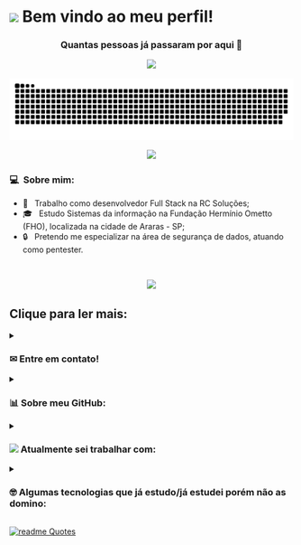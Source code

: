 


# <img src="https://media.giphy.com/media/hvRJCLFzcasrR4ia7z/giphy.gif" width="28"> Bem vindo ao meu perfil!

<div align=center>
  <h3><b>Quantas pessoas já passaram por aqui 👀</b></h3>
</div>
    
<!-- retro visitor counter -->  
<p align="center" >   
  <img src="https://profile-counter.glitch.me/GabrielPrata/count.svg" />  
</p>
   

<div align="center">
  <a href="https://1999azzar.github.io/1999AZZAR/">
  <img  src="https://github.com/1999AZZAR/1999AZZAR/blob/main/resources/img/grid-snake.svg"
       alt="snake" /></a>
</div>

<p  align="center">
<img src="https://user-images.githubusercontent.com/73097560/115834477-dbab4500-a447-11eb-908a-139a6edaec5c.gif"> 
</p>

### 💻 &nbsp;Sobre mim:

- 💼 &nbsp; Trabalho como desenvolvedor Full Stack na RC Soluções;
- 🎓 &nbsp; Estudo Sistemas da informação na Fundação Hermínio Ometto (FHO), localizada na cidade de Araras - SP;
- 🔒 &nbsp; Pretendo me especializar na área de segurança de dados, atuando como pentester.


<br>
<p  align="center">
<img src="https://user-images.githubusercontent.com/73097560/115834477-dbab4500-a447-11eb-908a-139a6edaec5c.gif"> 
</p>


## Clique para ler mais:

<details>
  <summary><h3>✉ Entre em contato!</h3></summary>
<div>
  <samp>
    <h3 align="center">Podemos nos falar via:</h3>
    <p align="center">
      <br/>
      <a href="https://www.linkedin.com/in/gabrielsprata/" target="blank"><img align="center"
         src="https://img.shields.io/badge/linkedin-%231DA1F2.svg?style=for-the-badge&logo=linkedin&logoColor=white"
         alt="azzar" height="30" target="_blank"/></a>
      <a href="mailto:gabrielsprata01@gmail.com" target="blank"><img align="center"
         src="https://img.shields.io/badge/gmail-EA4335.svg?style=for-the-badge&logo=gmail&logoColor=white"
         alt="azzar" height="30" target="_blank"/></a>
      <a href="https://www.instagram.com/prata019/" target="blank"><img align="center"
         src="https://img.shields.io/badge/instagram-%23E4405F.svg?style=for-the-badge&logo=Instagram&logoColor=white"
         alt="azzar" height="30" target="_blank"/></a>
      <a href="https://wa.me/+5519997116055" target="blank"><img align="center"
         src="https://img.shields.io/badge/whatsapp-4B7F1.svg?style=for-the-badge&logo=whatsapp&logoColor=white"
         alt="azzar" height="30" target="_blank"/></a>
      
<!--       <a href="https://fb.com/1999AZZAR" target="blank"><img align="center"
         src="https://img.shields.io/badge/facebook-4267B2.svg?style=for-the-badge&logo=facebook&logoColor=white"
         alt="azzar" height="30"/></a> -->
         
<!--       <a href="https://twitter.com/siapa_hayosiapa" target="blank"><img align="center"
         src="https://img.shields.io/badge/twitter-1DA1F2.svg?style=for-the-badge&logo=twitter&logoColor=white"
         alt="azzar" height="30"/></a> -->
         
  </p>
  <p  align="center">
    <img src="https://user-images.githubusercontent.com/73097560/115834477-dbab4500-a447-11eb-908a-139a6edaec5c.gif"> 
  </p>
  </samp>
</div>
</details>

<details>
  <summary><h3>📊 Sobre meu GitHub:</h3></summary>
<div>
  <samp>
    <hr>
    <h3>Linguagens:</h3>
    <p align="center">
        <a href="https://github.com/1999AZZAR/">
          <img src="https://github-readme-stats.vercel.app/api/top-langs/?username=GabrielPrata&langs_count=6&theme=gruvbox&layout=compact&hide_border=true"
          alt="GabrielPrata :: overall Top Langs " /></a>
      </p>
        <p align="center">
          <a href="https://github.com/1999AZZAR/">
          <img width="45%" src="https://github-profile-summary-cards.vercel.app/api/cards/repos-per-language?username=GabrielPrata&theme=gruvbox&layout=compact&hide_border=true"
          alt="GabrielPrata :: Top Langs by repo" />
          <img width="45%" src="https://github-profile-summary-cards.vercel.app/api/cards/most-commit-language?username=GabrielPrata&theme=gruvbox&layout=compact&hide_border=true"
          alt="GabrielPrata :: Top Langs by commit" />
          </a>
    </p>
    <hr>
    <h3>Estatísticas: </h3>
     <p align="center">
          <a href="https://github.com/GabrielPrata/">
          <img width="49.5%" src="https://github-readme-stats.vercel.app/api?username=GabrielPrata&show_icons=true&theme=gruvbox&hide_border=true" />
          <img width="49.5%" src="https://github-readme-streak-stats.herokuapp.com/?user=GabrielPrata&theme=gruvbox&hide_border=true" />
          </a>
       </p>
    <br/>
    <p  align="center">
      <img src="https://user-images.githubusercontent.com/73097560/115834477-dbab4500-a447-11eb-908a-139a6edaec5c.gif"> 
    </p>
  </samp>
</div>
</details>

<details>
  <summary>
    <h3> 
      <img src = "https://media2.giphy.com/media/QssGEmpkyEOhBCb7e1/giphy.gif?cid=ecf05e47a0n3gi1bfqntqmob8g9aid1oyj2wr3ds3mg700bl&rid=giphy.gif" width = 28px> 
      Atualmente sei trabalhar com:
    </h3>
  </summary>
<div>
  <table>
  <tbody>
    <tr valign="top">
      <td width="25%" align="center" colspan="3">
        Linguagens de Programação:
      </td>
       <td width="25%" align="center" colspan="1">
        Desenvolvimento Back-End:
      </td>
    </tr>
    <tr valign="top">
      <td width="25%" align="center">
        <span><b>C#</b></span><br><br>
        <img class="mb-4 mr-4 h-6 w-6 sm:h-10 sm:w-10" src="https://raw.githubusercontent.com/devicons/devicon/master/icons/csharp/csharp-original.svg" alt="csharp" height="64px">
        <br>
        <br>
      </td>
      <td width="25%" align="center">
        <span><b>PHP</b></span><br><br>
        <img class="mb-4 mr-4 h-6 w-6 sm:h-10 sm:w-10" src="https://raw.githubusercontent.com/devicons/devicon/master/icons/php/php-original.svg" alt="php" height="64px">
        <br>
        <br>
      </td>
      <td width="25%" align="center">
        <span><b>JavaScript</b></span><br><br>
        <img class="mb-4 mr-4 h-6 w-6 sm:h-10 sm:w-10" src="https://raw.githubusercontent.com/devicons/devicon/master/icons/javascript/javascript-original.svg" alt="javascript" height="64px">
        <br>
        <br>
      </td>
      <td width="25%" align="center">
        <span><b>.NET</b></span><br><br>
        <img class="mb-4 mr-4 h-6 w-6 sm:h-10 sm:w-10" src="https://raw.githubusercontent.com/devicons/devicon/master/icons/dot-net/dot-net-original-wordmark.svg" alt="dotnet" width="64px">
        <br>
        <br>
      </td>
    </tr>
</table>

<table>
  <tbody>
    <tr valign="top">
      <td width="25%" align="center" colspan="5">
        Desenvolvimento Front-End:
      </td>
    </tr>
    <tr valign="top">
      <td width="25%" align="center">
        <span><b>HTML5</b></span><br><br>
        <img class="mb-4 mr-4 h-6 w-6 sm:h-10 sm:w-10" src="https://raw.githubusercontent.com/devicons/devicon/master/icons/html5/html5-original-wordmark.svg" alt="html5" heigth="64px">
        <br>
        <br>
      </td>
      <td width="25%" align="center">
        <span><b>CSS3</b></span><br><br>
        <img class="mb-4 mr-4 h-6 w-6 sm:h-10 sm:w-10" src="https://raw.githubusercontent.com/devicons/devicon/master/icons/css3/css3-original-wordmark.svg" alt="css3" height="64px">
        <br>
        <br>
      </td>
      <td width="25%" align="center">
        <span><b>ReactJS</b></span><br><br>
        <img class="mb-4 mr-4 h-6 w-6 sm:h-10 sm:w-10" src="https://raw.githubusercontent.com/devicons/devicon/master/icons/react/react-original-wordmark.svg" alt="react" heigth="64px">
        <br>
        <br>
      </td>
      <td width="25%" align="center">
        <span><b>Materialize CSS</b></span><br><br>
        <img class="mb-4 mr-4 h-6 w-6 sm:h-10 sm:w-10" src="https://raw.githubusercontent.com/prplx/svg-logos/5585531d45d294869c4eaab4d7cf2e9c167710a9/svg/materialize.svg" alt="materialize" heigth="64px">
        <br>
        <br>
      </td>
      <td width="25%" align="center">
        <span><b>Bootstrap CSS</b></span><br><br>
       <img class="mb-4 mr-4 h-6 w-6 sm:h-10 sm:w-10" src="https://raw.githubusercontent.com/devicons/devicon/master/icons/bootstrap/bootstrap-plain-wordmark.svg" alt="bootstrap" heigth="64px">
        <br>
        <br>
      </td>
    </tr>
</table>

<table>
  <tbody>
    <tr valign="top">
      <td width="25%" align="center" colspan="3">
        Ferramentas de desenvolvimento:
      </td>
    </tr>
    <tr valign="top">
      <td width="25%" align="center">
        <span><b>Docker</b></span><br><br>
        <img class="mb-4 mr-4 h-6 w-6 sm:h-10 sm:w-10" src="https://raw.githubusercontent.com/devicons/devicon/master/icons/docker/docker-original-wordmark.svg" alt="docker" height="64px">
        <br>
        <br>
      </td>
      <td width="25%" align="center">
        <span><b>Git</b></span><br><br>
        <img class="mb-4 mr-4 h-6 w-6 sm:h-10 sm:w-10" src="https://www.vectorlogo.zone/logos/git-scm/git-scm-icon.svg" alt="git" height="64px">
        <br>
        <br>
      </td>
      <td width="25%" align="center">
        <span><b>Postman</b></span><br><br>
        <img class="mb-4 mr-4 h-6 w-6 sm:h-10 sm:w-10" src="https://www.vectorlogo.zone/logos/getpostman/getpostman-icon.svg" alt="postman" height="64px">
        <br>
        <br>
      </td>
    </tr>
</table>

<table>
  <tbody>
    <tr valign="top">
      <td width="25%" align="center" colspan="4">
        Bancos de Dados SQL:
      </td>
    </tr>
    <tr valign="top">
      <td width="25%" align="center">
        <span><b>SQL Server</b></span><br><br>
        <img class="mb-4 mr-4 h-6 w-6 sm:h-10 sm:w-10" src="https://www.svgrepo.com/show/303229/microsoft-sql-server-logo.svg" alt="mssql" height="64px">
        <br>
        <br>
      </td>
      <td width="25%" align="center">
        <span><b>MySQL</b></span><br><br>
        <img class="mb-4 mr-4 h-6 w-6 sm:h-10 sm:w-10" src="https://raw.githubusercontent.com/devicons/devicon/master/icons/mysql/mysql-original-wordmark.svg" alt="mysql" height="64px">
        <br>
        <br>
      </td>
      <td width="25%" align="center">
        <span><b>Oracle SQL</b></span><br><br>
        <img class="mb-4 mr-4 h-6 w-6 sm:h-10 sm:w-10" src="https://raw.githubusercontent.com/devicons/devicon/master/icons/oracle/oracle-original.svg" alt="oracle" height="64px">
        <br>
        <br>
      </td>
      <td width="25%" align="center">
        <span><b>MariaDB</b></span><br><br>
        <img class="mb-4 mr-4 h-6 w-6 sm:h-10 sm:w-10" src="https://www.vectorlogo.zone/logos/mariadb/mariadb-icon.svg" alt="mariadb" height="64px">
        <br>
        <br>
      </td>
    </tr>
</table>

<table>
  <tbody>
    <tr valign="top">
      <td width="25%" align="center" colspan="4">
        Algumas ferramentas úteis:
      </td>
    </tr>
    <tr valign="top">
      <td width="25%" align="center">
        <span><b>Linux</b></span><br><br>
        <img class="mb-4 mr-4 h-6 w-6 sm:h-10 sm:w-10" src="https://raw.githubusercontent.com/devicons/devicon/master/icons/linux/linux-original.svg" alt="linux" height="64px">
        <br>
        <br>
      </td>
      <td width="25%" align="center">
        <span><b>Photoshop</b></span><br><br>
       <img class="mb-4 mr-4 h-6 w-6 sm:h-10 sm:w-10" src="https://raw.githubusercontent.com/devicons/devicon/master/icons/photoshop/photoshop-line.svg" alt="photoshop" height="64px">
        <br>
        <br>
      </td>
      <td width="25%" align="center">
        <span><b>Illustrator</b></span><br><br>
        <img class="mb-4 mr-4 h-6 w-6 sm:h-10 sm:w-10" src="https://www.vectorlogo.zone/logos/adobe_illustrator/adobe_illustrator-icon.svg" alt="illustrator" height="64px">
        <br>
        <br>
      </td>
      <td width="25%" align="center">
        <span><b>XD</b></span><br><br>
        <img class="mb-4 mr-4 h-6 w-6 sm:h-10 sm:w-10" src="https://cdn.worldvectorlogo.com/logos/adobe-xd.svg" alt="xd" height="64px">
        <br>
        <br>
      </td>
    </tr>
</table>
<br>
<p  align="center">
<img src="https://user-images.githubusercontent.com/73097560/115834477-dbab4500-a447-11eb-908a-139a6edaec5c.gif"> 
</p>
  </samp>
</div>
</details>

<details>
  <summary><h3>🤓 Algumas tecnologias que já estudo/já estudei porém não as domino:</h3></summary>
<div>
  <samp>
    <table>
  <tbody>
    <tr valign="top">
      <td width="25%" align="center" colspan="3">
        Tecnologias:
      </td>
    </tr>
    <tr valign="top">
      <td width="25%" align="center">
        <span><b>Java</b></span><br><br>
        <img class="mb-4 mr-4 h-6 w-6 sm:h-10 sm:w-10" src="https://raw.githubusercontent.com/devicons/devicon/master/icons/java/java-original.svg" alt="java" height="64px">
        <br>
        <br>
      </td>
      <td width="25%" align="center">
        <span><b>C</b></span><br><br>
       <img class="mb-4 mr-4 h-6 w-6 sm:h-10 sm:w-10" src="https://raw.githubusercontent.com/devicons/devicon/master/icons/c/c-original.svg" alt="c" height="64px">
        <br>
        <br>
      </td>
      <td width="25%" align="center">
        <span><b>Arduino</b></span><br><br>
        <img class="mb-4 mr-4 h-6 w-6 sm:h-10 sm:w-10" src="https://cdn.worldvectorlogo.com/logos/arduino-1.svg" alt="arduino" height="64px">
        <br>
        <br>
      </td>
    </tr>
</table>
  <p  align="center">
    <img src="https://user-images.githubusercontent.com/73097560/115834477-dbab4500-a447-11eb-908a-139a6edaec5c.gif"> 
  </p>
  </samp>
</div>
</details>

[![readme Quotes](https://quotes-github-readme.vercel.app/api?quote=Faça%20ou%20não%20faça.%20Tentativa%20não%20há&author=Mestre%20Yoda&theme=catppuccin_macchiato&type=horizontal)](https://github.com/piyushsuthar/github-readme-quotes)
  
